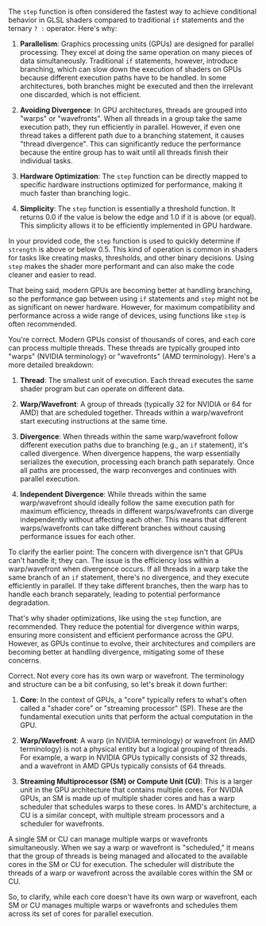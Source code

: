 The `step` function is often considered the fastest way to achieve conditional behavior in GLSL shaders compared to traditional `if` statements and the ternary `? :` operator. Here's why:

1. **Parallelism**: Graphics processing units (GPUs) are designed for parallel processing. They excel at doing the same operation on many pieces of data simultaneously. Traditional `if` statements, however, introduce branching, which can slow down the execution of shaders on GPUs because different execution paths have to be handled. In some architectures, both branches might be executed and then the irrelevant one discarded, which is not efficient.

2. **Avoiding Divergence**: In GPU architectures, threads are grouped into "warps" or "wavefronts". When all threads in a group take the same execution path, they run efficiently in parallel. However, if even one thread takes a different path due to a branching statement, it causes "thread divergence". This can significantly reduce the performance because the entire group has to wait until all threads finish their individual tasks.

3. **Hardware Optimization**: The `step` function can be directly mapped to specific hardware instructions optimized for performance, making it much faster than branching logic.

4. **Simplicity**: The `step` function is essentially a threshold function. It returns 0.0 if the value is below the edge and 1.0 if it is above (or equal). This simplicity allows it to be efficiently implemented in GPU hardware.

In your provided code, the `step` function is used to quickly determine if `strength` is above or below 0.5. This kind of operation is common in shaders for tasks like creating masks, thresholds, and other binary decisions. Using `step` makes the shader more performant and can also make the code cleaner and easier to read.

That being said, modern GPUs are becoming better at handling branching, so the performance gap between using `if` statements and `step` might not be as significant on newer hardware. However, for maximum compatibility and performance across a wide range of devices, using functions like `step` is often recommended.


You're correct. Modern GPUs consist of thousands of cores, and each core can process multiple threads. These threads are typically grouped into "warps" (NVIDIA terminology) or "wavefronts" (AMD terminology). Here's a more detailed breakdown:

1. **Thread**: The smallest unit of execution. Each thread executes the same shader program but can operate on different data.

2. **Warp/Wavefront**: A group of threads (typically 32 for NVIDIA or 64 for AMD) that are scheduled together. Threads within a warp/wavefront start executing instructions at the same time.

3. **Divergence**: When threads within the same warp/wavefront follow different execution paths due to branching (e.g., an `if` statement), it's called divergence. When divergence happens, the warp essentially serializes the execution, processing each branch path separately. Once all paths are processed, the warp reconverges and continues with parallel execution.

4. **Independent Divergence**: While threads within the same warp/wavefront should ideally follow the same execution path for maximum efficiency, threads in different warps/wavefronts can diverge independently without affecting each other. This means that different warps/wavefronts can take different branches without causing performance issues for each other.

To clarify the earlier point: The concern with divergence isn't that GPUs can't handle it; they can. The issue is the efficiency loss within a warp/wavefront when divergence occurs. If all threads in a warp take the same branch of an `if` statement, there's no divergence, and they execute efficiently in parallel. If they take different branches, then the warp has to handle each branch separately, leading to potential performance degradation.

That's why shader optimizations, like using the `step` function, are recommended. They reduce the potential for divergence within warps, ensuring more consistent and efficient performance across the GPU. However, as GPUs continue to evolve, their architectures and compilers are becoming better at handling divergence, mitigating some of these concerns.


Correct. Not every core has its own warp or wavefront. The terminology and structure can be a bit confusing, so let's break it down further:

1. **Core**: In the context of GPUs, a "core" typically refers to what's often called a "shader core" or "streaming processor" (SP). These are the fundamental execution units that perform the actual computation in the GPU.

2. **Warp/Wavefront**: A warp (in NVIDIA terminology) or wavefront (in AMD terminology) is not a physical entity but a logical grouping of threads. For example, a warp in NVIDIA GPUs typically consists of 32 threads, and a wavefront in AMD GPUs typically consists of 64 threads.

3. **Streaming Multiprocessor (SM) or Compute Unit (CU)**: This is a larger unit in the GPU architecture that contains multiple cores. For NVIDIA GPUs, an SM is made up of multiple shader cores and has a warp scheduler that schedules warps to these cores. In AMD's architecture, a CU is a similar concept, with multiple stream processors and a scheduler for wavefronts.

A single SM or CU can manage multiple warps or wavefronts simultaneously. When we say a warp or wavefront is "scheduled," it means that the group of threads is being managed and allocated to the available cores in the SM or CU for execution. The scheduler will distribute the threads of a warp or wavefront across the available cores within the SM or CU.

So, to clarify, while each core doesn't have its own warp or wavefront, each SM or CU manages multiple warps or wavefronts and schedules them across its set of cores for parallel execution.